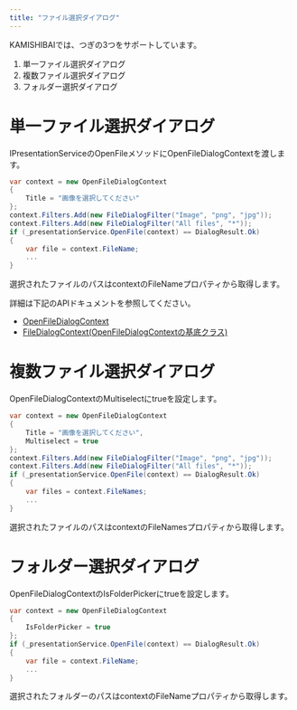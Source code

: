 ```yaml
---
title: "ファイル選択ダイアログ"
---
```


KAMISHIBAIでは、つぎの3つをサポートしています。

1. 単一ファイル選択ダイアログ
2. 複数ファイル選択ダイアログ
3. フォルダー選択ダイアログ

# 単一ファイル選択ダイアログ

IPresentationServiceのOpenFileメソッドにOpenFileDialogContextを渡します。

```cs
var context = new OpenFileDialogContext
{
    Title = "画像を選択してください"
};
context.Filters.Add(new FileDialogFilter("Image", "png", "jpg"));
context.Filters.Add(new FileDialogFilter("All files", "*"));
if (_presentationService.OpenFile(context) == DialogResult.Ok)
{
    var file = context.FileName;
    ...
}
```

選択されたファイルのパスはcontextのFileNameプロパティから取得します。

詳細は下記のAPIドキュメントを参照してください。

- [OpenFileDialogContext](https://nuitsjp.github.io/KAMISHIBAI/class_open_file_dialog_context.html#aa1b7a88cbb1cc7cdda0fda274d62266a)
- [FileDialogContext(OpenFileDialogContextの基底クラス)](https://nuitsjp.github.io/KAMISHIBAI/class_file_dialog_context.html)

# 複数ファイル選択ダイアログ

OpenFileDialogContextのMultiselectにtrueを設定します。

```cs
var context = new OpenFileDialogContext
{
    Title = "画像を選択してください",
    Multiselect = true
};
context.Filters.Add(new FileDialogFilter("Image", "png", "jpg"));
context.Filters.Add(new FileDialogFilter("All files", "*"));
if (_presentationService.OpenFile(context) == DialogResult.Ok)
{
    var files = context.FileNames;
    ...
}
```

選択されたファイルのパスはcontextのFileNamesプロパティから取得します。


# フォルダー選択ダイアログ

OpenFileDialogContextのIsFolderPickerにtrueを設定します。

```cs
var context = new OpenFileDialogContext
{
    IsFolderPicker = true
};
if (_presentationService.OpenFile(context) == DialogResult.Ok)
{
    var file = context.FileName;
    ...
}
```

選択されたフォルダーのパスはcontextのFileNameプロパティから取得します。
